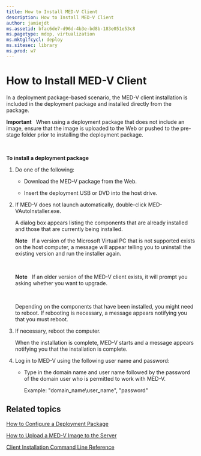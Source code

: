 ```yaml
---
title: How to Install MED-V Client
description: How to Install MED-V Client
author: jamiejdt
ms.assetid: bfac6de7-d96d-4b3e-bd8b-183e051e53c8
ms.pagetype: mdop, virtualization
ms.mktglfcycl: deploy
ms.sitesec: library
ms.prod: w7
---
```



# How to Install MED-V Client


In a deployment package-based scenario, the MED-V client installation is included in the deployment package and installed directly from the package.

**Important**  
When using a deployment package that does not include an image, ensure that the image is uploaded to the Web or pushed to the pre-stage folder prior to installing the deployment package.

 

**To install a deployment package**

1.  Do one of the following:

    -   Download the MED-V package from the Web.

    -   Insert the deployment USB or DVD into the host drive.

2.  If MED-V does not launch automatically, double-click MED-VAutoInstaller.exe.

    A dialog box appears listing the components that are already installed and those that are currently being installed.

    **Note**  
    If a version of the Microsoft Virtual PC that is not supported exists on the host computer, a message will appear telling you to uninstall the existing version and run the installer again.

     

    **Note**  
    If an older version of the MED-V client exists, it will prompt you asking whether you want to upgrade.

     

    Depending on the components that have been installed, you might need to reboot. If rebooting is necessary, a message appears notifying you that you must reboot.

3.  If necessary, reboot the computer.

    When the installation is complete, MED-V starts and a message appears notifying you that the installation is complete.

4.  Log in to MED-V using the following user name and password:

    -   Type in the domain name and user name followed by the password of the domain user who is permitted to work with MED-V.

        Example: "domain\_name\\user\_name", "password"

## Related topics


[How to Configure a Deployment Package](how-to-configure-a-deployment-package.md)

[How to Upload a MED-V Image to the Server](how-to-upload-a-med-v-image-to-the-server.md)

[Client Installation Command Line Reference](client-installation-command-line-reference.md)

 

 





